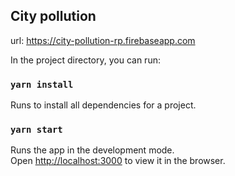 ## City pollution
url: https://city-pollution-rp.firebaseapp.com

In the project directory, you can run:

### `yarn install`

Runs to install all dependencies for a project.

### `yarn start`

Runs the app in the development mode.<br />
Open [http://localhost:3000](http://localhost:3000) to view it in the browser.

